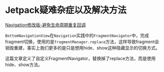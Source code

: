 # Jetpack疑难杂症以及解决方法

[Navigation修改版-避免生命周期重复回调](https://juejin.im/post/5ed75d6d6fb9a047ff1ab407)

`BottomNavigationView`在`Navigation`实践中的`FragmentNavigator`中，完成fragment切换，使用的是`fragmentManager.replace`方法，这样导致fragment会销毁重建，事实上我们更多的是只是想用hide、show这种隐藏显示的切换方式。

这篇文章定义了自定义FragmentNavigator，替换掉了replace方法，而是使用hide、show方法。


